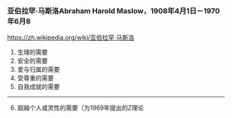 ### 亚伯拉罕·马斯洛Abraham Harold Maslow，1908年4月1日－1970年6月8
https://zh.wikipedia.org/wiki/亚伯拉罕·马斯洛
1. 生理的需要
2. 安全的需要
3. 爱与归属的需要
4. 受尊重的需要
5. 自我成就的需要
---
6. 超越个人或灵性的需要（为1969年提出的Z理论